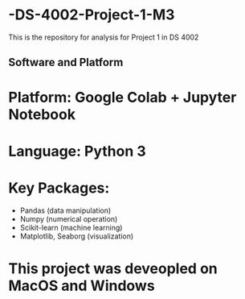 # -DS-4002-Project-1-M3
This is the repository for analysis for Project 1 in DS 4002

## Software and Platform

# Platform: Google Colab + Jupyter Notebook
# Language: Python 3
# Key Packages:
  - Pandas (data manipulation)
  - Numpy (numerical operation)
  - Scikit-learn (machine learning)
  - Matplotlib, Seaborg (visualization)

# This project was deveopled on MacOS and Windows
